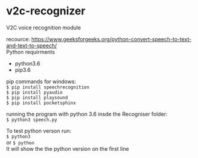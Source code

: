 # v2c-recognizer
V2C voice recognition module<br>

recource: https://www.geeksforgeeks.org/python-convert-speech-to-text-and-text-to-speech/<br>
Python requirments<br>
- python3.6
- pip3.6

pip commands for windows:<br>
`$ pip install speechrecognition` <br>
`$ pip install pyaudio`<br>
`$ pip install playsound`<br>
`$ pip install pocketsphinx` <br>

running the program with python 3.6 insde the Recogniser folder:<br>
`$ python3 speech.py` <br>

To test python verson run:<br>
`$ python3` <br>
or 
`$ python` <br>
It will show the the python version on the first line <br>
